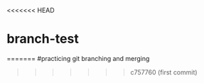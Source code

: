 <<<<<<< HEAD
# branch-test
=======
#practicing git branching and merging
>>>>>>> c757760 (first commit)
